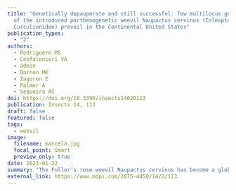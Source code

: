 ```yaml
---
title: "Genetically depauperate and still successful: few multilocus genotypes
  of the introduced parthenogenetic weevil Naupactus cervinus (Coleoptera:
  Curculionidae) prevail in the Continental United States"
publication_types:
  - "2"
authors:
  - Rodriguero MS
  - Confalonieri VA
  - admin
  - Dornon MK
  - Zagoren E
  - Palmer A
  - Sequeira AS
doi: https://doi.org/10.3390/insects14020113
publication: Insects 14, 113
draft: false
featured: false
tags:
  - weevil
image:
  filename: marcela.jpg
  focal_point: Smart
  preview_only: true
date: 2023-01-22
summary: "The Fuller’s rose weevil Naupactus cervinus has become a globally invasive pest of several ornamental plants and fruit trees. This weevil has caused severe economic losses, and eggs laid on fruit are a quarantine barrier for several countries’ exports of fruit to markets in East Asia. Previous studies revealed that a genotype with high colonization ability successfully expanded throughout most continents, even in areas of inadequate environmental conditions, where this insect performs unexpectedly well, and that parthenogenesis may have helped to expand its geographic range. Pre-existing variation might have been eroded either by natural selection, leading to fixation of this variant able to cope with different environmental conditions to those in the native range, or by repeated bottlenecks during the process of invasion. To better understand the ecology of this invasive pest, we enlarged the sampling in areas of introduction, such as the southern United States, and surveyed genetic variation through mitochondrial and nuclear sequences in 13 localities across three states. Our results indicate that the invader genotype, already identified, has also colonized the continental United States (US), supporting the hypothesis of a general-purpose genotype capable of coping with adverse conditions and enlarging its geographical range. Parthenogenesis, and its associated lack of recombination, may help in maintaining a general-purpose genotype that facilitates the colonization of distant, unsuitable areas. However, demographic advantages linked to parthenogenesis as the sole mode of reproduction are also possible."
external_link: https://www.mdpi.com/2075-4450/14/2/113
---
```

